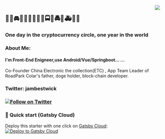 <img align="right" src="https://visitor-badge.laobi.icu/badge?page_id=jambestwick.jambestwick">


## :tractor::blue_car::oncoming_automobile::car::red_car::taxi::oncoming_taxi::articulated_lorry::bus::oncoming_bus::police_car::oncoming_police_car::fire_engine::ambulance::minibus::truck:  
### One day in the cryptocurrency circle, one year in the world
### About Me:
#### I'm Front-End Enigneer,use Android/Vue/Springboot... ...
  Co-Founder China Electronic the collection(ETC) , App Team Leader of RoadPark 
  Colar's father, doge holder, block-chain developer.
### Twitter: jambestwick
###  [![Follow on Twitter](https://img.shields.io/twitter/follow/jambestwick.svg)](https://twitter.com/intent/follow?screen_name=jambestwick)

### 🚀 Quick start (Gatsby Cloud)
Deploy this starter with one click on [Gatsby Cloud](https://www.gatsbyjs.com/cloud/):
[<img src="https://www.gatsbyjs.com/deploynow.svg" alt="Deploy to Gatsby Cloud">](https://www.gatsbyjs.com/dashboard/deploynow?url=https://github.com/gatsbyjs/gatsby-starter-default)
